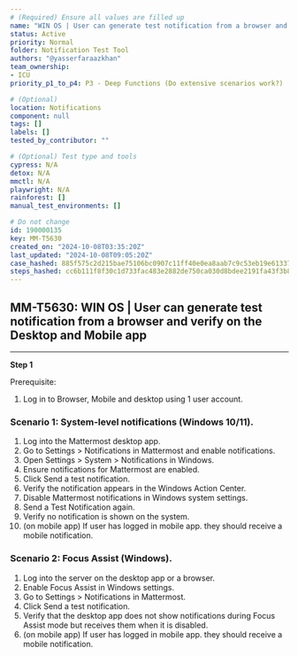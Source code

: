 ```yaml
---
# (Required) Ensure all values are filled up
name: "WIN OS | User can generate test notification from a browser and verify on the Desktop and Mobile app"
status: Active
priority: Normal
folder: Notification Test Tool
authors: "@yasserfaraazkhan"
team_ownership: 
- ICU
priority_p1_to_p4: P3 - Deep Functions (Do extensive scenarios work?)

# (Optional)
location: Notifications
component: null
tags: []
labels: []
tested_by_contributor: ""

# (Optional) Test type and tools
cypress: N/A
detox: N/A
mmctl: N/A
playwright: N/A
rainforest: []
manual_test_environments: []

# Do not change
id: 190000135
key: MM-T5630
created_on: "2024-10-08T03:35:20Z"
last_updated: "2024-10-08T09:05:20Z"
case_hashed: 885f575c2d215bae75106bc0907c11ff40e0ea8aab7c9c53eb19e6133704aadbf2b5f48a5857667e69aacd76493552bd
steps_hashed: cc6b111f8f30c1d733fac483e2882de750ca030d8bdee2191fa43f3b8a0089eae47b1522ac105c15274188ffd9d126ac
---
```


<!-- (Auto-generated) Based on frontmatter's "key" and "name" -->

## MM-T5630: WIN OS | User can generate test notification from a browser and verify on the Desktop and Mobile app

---

**Step 1**

Prerequisite:

1. Log in to Browser, Mobile and desktop using 1 user account.

### Scenario 1: System-level notifications (Windows 10/11).

1. Log into the Mattermost desktop app.
2. Go to Settings > Notifications in Mattermost and enable notifications.
3. Open Settings > System > Notifications in Windows.
4. Ensure notifications for Mattermost are enabled.
5. Click Send a test notification.
6. Verify the notification appears in the Windows Action Center.
7. Disable Mattermost notifications in Windows system settings.
8. Send a Test Notification again.
9. Verify no notification is shown on the system.
10. (on mobile app) If user has logged in mobile app. they should receive a mobile notification.

### Scenario 2: Focus Assist (Windows).

1. Log into the server on the desktop app or a browser.
2. Enable Focus Assist in Windows settings.
3. Go to Settings > Notifications in Mattermost.
4. Click Send a test notification.
5. Verify that the desktop app does not show notifications during Focus Assist mode but receives them when it is disabled.
6. (on mobile app) If user has logged in mobile app. they should receive a mobile notification.
